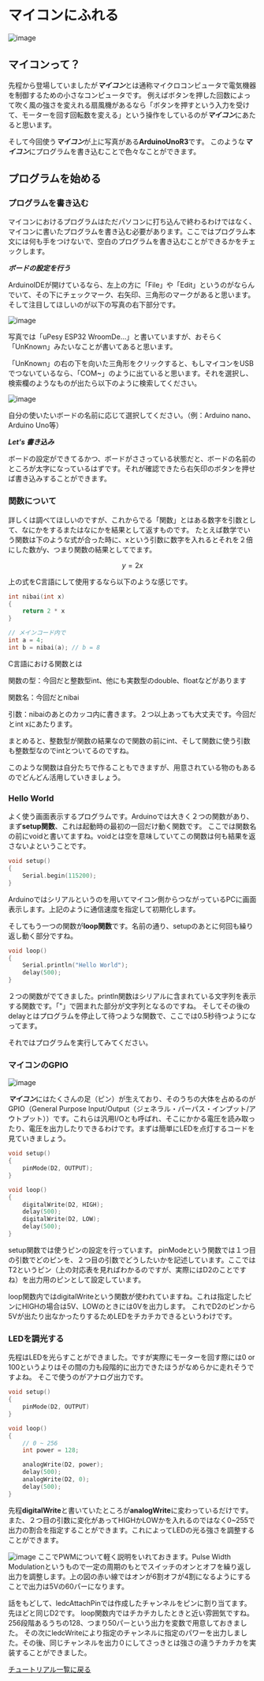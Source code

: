 # マイコンにふれる

![image](./img/arduino_uno_r3.jpg)

## マイコンって？
先程から登場していましたが***マイコン***とは通称マイクロコンピュータで電気機器を制御するための小さなコンピュータです。
例えばボタンを押した回数によって吹く風の強さを変えれる扇風機があるなら「ボタンを押すという入力を受けて、モーターを回す回転数を変える」という操作をしているのが***マイコン***にあたると思います。

そして今回使う***マイコン***が上に写真がある**ArduinoUnoR3**です。
このような***マイコン***にプログラムを書き込むことで色々なことができます。

## プログラムを始める
### プログラムを書き込む
マイコンにおけるプログラムはただパソコンに打ち込んで終わるわけではなく、マイコンに書いたプログラムを書き込む必要があります。ここではプログラム本文には何も手をつけないで、空白のプログラムを書き込むことができるかをチェックします。

***ボードの設定を行う***

ArduinoIDEが開けているなら、左上の方に「File」や「Edit」というのがならんでいて、その下にチェックマーク、右矢印、三角形のマークがあると思います。
そして注目してほしいのが以下の写真の右下部分です。

![image](./img/upload.png)

写真では「uPesy ESP32 WroomDe...」と書いていますが、おそらく「UnKnown」みたいなことが書いてあると思います。

「UnKnown」の右の下を向いた三角形をクリックすると、もしマイコンをUSBでつないているなら、「COM~」のように出ていると思います。それを選択し、検索欄のようなものが出たら以下のように検索してください。

![image](./img/search_board.png)

自分の使いたいボードの名前に応じて選択してください。（例：Arduino nano、Arduino Uno等）

***Let's 書き込み***

ボードの設定ができてるかつ、ボードがささっている状態だと、ボードの名前のところが太字になっているはずです。それが確認できたら右矢印のボタンを押せば書き込みすることができます。

### 関数について
詳しくは調べてほしいのですが、これからでる「関数」とはある数字を引数として、なにかをするまたはなにかを結果として返すものです。
たとえば数学でいう関数は下のような式が合った時に、xという引数に数字を入れるとそれを２倍にした数がy、つまり関数の結果としてでます。

$$ y = 2x $$

上の式をC言語にして使用するなら以下のような感じです。
```cpp
int nibai(int x)
{
    return 2 * x
}

// メインコード内で
int a = 4;
int b = nibai(a); // b = 8
```

C言語における関数とは

関数の型：今回だと整数型int、他にも実数型のdouble、floatなどがあります

関数名：今回だとnibai

引数：nibaiのあとのカッコ内に書きます。２つ以上あっても大丈夫です。今回だとint xにあたります。

まとめると、整数型が関数の結果なので関数の前にint、そして関数に使う引数も整数型なのでintとついてるのですね。

このような関数は自分たちで作ることもできますが、用意されている物のもあるのでどんどん活用していきましょう。

### Hello World
よく使う画面表示するプログラムです。Arduinoでは大きく２つの関数があり、まず**setup関数**、これは起動時の最初の一回だけ動く関数です。
ここでは関数名の前にvoidと書いてますね。voidとは空を意味していてこの関数は何も結果を返さないよということです。
```cpp
void setup()
{
    Serial.begin(115200);
}
```
Arduinoではシリアルというのを用いてマイコン側からつながっているPCに画面表示します。上記のように通信速度を指定して初期化します。

そしてもう一つの関数が**loop関数**です。名前の通り、setupのあとに何回も繰り返し動く部分ですね。
```cpp
void loop()
{
    Serial.println("Hello World");
    delay(500);
}
```
２つの関数がでてきました。println関数はシリアルに含まれている文字列を表示する関数です。「"」で囲まれた部分が文字列となるのですね。
そしてその後のdelayとはプログラムを停止して待つような関数で、ここでは0.5秒待つようになってます。

それではプログラムを実行してみてください。



### マイコンのGPIO

![image](./img/uno_pin.png)

***マイコン***にはたくさんの足（ピン）が生えており、そのうちの大体を占めるのがGPIO（General Purpose Input/Output（ジェネラル・パーパス・インプット/アウトプット））です。これらは汎用I/Oとも呼ばれ、そこにかかる電圧を読み取ったり、電圧を出力したりできるわけです。まずは簡単にLEDを点灯するコードを見ていきましょう。

```cpp
void setup()
{
    pinMode(D2, OUTPUT);
}

void loop()
{
    digitalWrite(D2, HIGH);
    delay(500);
    digitalWrite(D2, LOW);
    delay(500);
}
```

setup関数では使うピンの設定を行っています。
pinModeという関数では１つ目の引数でどのピンを、２つ目の引数でどうしたいかを記述しています。ここではT2というピン（上の対応表を見ればわかるのですが、実際にはD2のことですね）を出力用のピンとして設定しています。

loop関数内ではdigitalWriteという関数が使われていますね。これは指定したピンにHIGHの場合は5V、LOWのときには0Vを出力します。
これでD2のピンから5Vが出たり出なかったりするためLEDをチカチカできるというわけです。

### LEDを調光する
先程はLEDを光らすことができました。ですが実際にモーターを回す際には0 or 100というよりはその間の力も段階的に出力できたほうがなめらかに走れそうですよね。
そこで使うのがアナログ出力です。

```cpp
void setup()
{
    pinMode(D2, OUTPUT)
}

void loop()
{
    // 0 ~ 256
    int power = 128;

    analogWrite(D2, power);
    delay(500);
    analogWrite(D2, 0);
    delay(500);
}
```
先程**digitalWrite**と書いていたところが**analogWrite**に変わっているだけです。また、２つ目の引数に変化があってHIGHかLOWかを入れるのではなく0~255で出力の割合を指定することができます。これによってLEDの光る強さを調整することができます。

![image](./img/pwm.jpg)
ここでPWMについて軽く説明をいれておきます。Pulse Width Modulationというもので一定の周期のもとでスイッチのオンとオフを繰り返し出力を調整します。上の図の赤い線ではオンが6割オフが4割になるようにすることで出力は5Vの60パーになります。

話をもどして、ledcAttachPinでは作成したチャンネルをピンに割り当てます。先ほどと同じD2です。
loop関数内ではチカチカしたときと近い雰囲気ですね。256段階あるうちの128、つまり50パーという出力を変数で用意しておきました。
その次にledcWriteにより指定のチャンネルに指定のパワーを出力しました。その後、同じチャンネルを出力０にしてさっきとは強さの違うチカチカを実装することができました。

[チュートリアル一覧に戻る](../index.md)